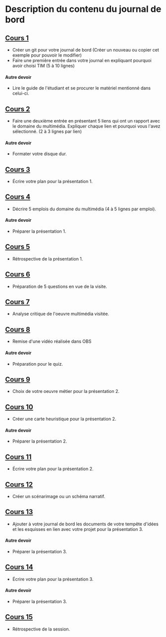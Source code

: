 #  Description du contenu du journal de bord
## [Cours 1](cours_01.md) 
* Créer un git pour votre journal de bord (Créer un nouveau ou copier cet exemple pour pouvoir le modifier)
* Faire une première entrée dans votre journal en expliquant pourquoi avoir choisi TIM (5 à 10 lignes)

#### Autre devoir
* Lire le guide de l'étudiant et se procurer le matériel mentionné dans celui-ci. 

## [Cours 2](cours_02.md) 
* Faire une deuxième entrée en présentant 5 liens qui ont un rapport avec le domaine du multimédia. Expliquer chaque lien et pourquoi vous l'avez sélectionné. (2 à 3 lignes par lien)  

#### Autre devoir
* Formater votre disque dur. 

## [Cours 3](cours_03.md) 
* Écrire votre plan pour la présentation 1. 

## [Cours 4](cours_04.md) 
* Décrire 5 emplois du domaine du multimédia (4 à 5 lignes par emploi).

#### Autre devoir
* Préparer la présentation 1. 

## [Cours 5](cours_05.md) 
* Rétrospective de la présentation 1. 

## [Cours 6](cours_06.md) 
* Préparation de 5 questions en vue de la visite. 

## [Cours 7](cours_07.md) 
*  Analyse critique de l'oeuvre multimédia visitée. 

## [Cours 8](cours_08.md) 
* Remise d'une vidéo réalisée dans OBS

#### Autre devoir
* Préparation pour le quiz. 

## [Cours 9](cours_09.md) 
* Choix de votre oeuvre métier pour la présentation 2.

## [Cours 10](cours_10.md) 
* Créer une carte heuristique pour la présentation 2.  

#### Autre devoir
* Préparer la présentation 2. 

## [Cours 11](cours_11.md) 
* Écrire votre plan pour la présentation 2. 

## [Cours 12](cours_12.md) 
* Créer un scénarimage ou un schéma narratif. 

## [Cours 13](cours_13.md) 
* Ajouter à votre journal de bord les documents de votre tempête d'idées et les esquisses en lien avec votre projet pour la présentation 3. 
#### Autre devoir
* Préparer la présentation 3. 

## [Cours 14](cours_14.md)
* Écrire votre plan pour la présentation 3. 

#### Autre devoir
* Préparer la présentation 3. 

## [Cours 15](cours_15.md)
* Rétrospective de la session. 
